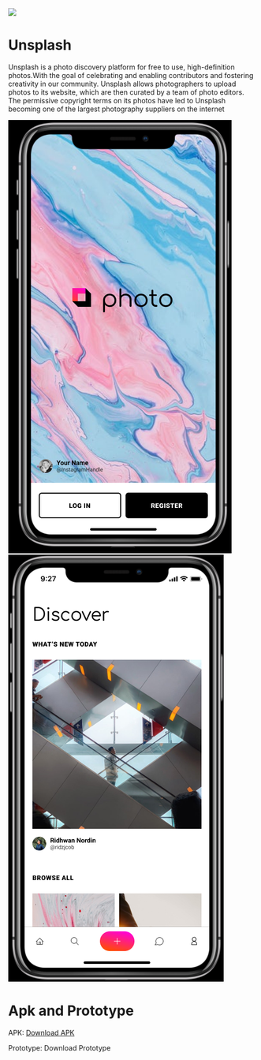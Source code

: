 <img src="https://github.com/manavnim/Unsplash/blob/dd704ba23a716f2d21907e4738e459a8402fa3f4/Unsplash.png" />
 <h1>Unsplash</h1>
<p>Unsplash is a photo discovery platform for free to use, high-definition photos.With the goal of celebrating and enabling contributors and fostering creativity in our community.
 Unsplash allows photographers to upload photos to its website, which are then curated by a team of photo editors. The permissive copyright terms on its photos have led to Unsplash becoming one of the largest photography suppliers on the internet </p>

<p float="left" >
 <img src="https://github.com/manavnim/Unsplash/blob/caa98b74f072fd5471e360ca203cc0587a1c75eb/sp1.png">
 <img src="https://github.com/manavnim/Unsplash/blob/caa98b74f072fd5471e360ca203cc0587a1c75eb/sp2.png">
 </p>


 
# Apk and Prototype 
APK: <a href="https://drive.google.com/file/d/15tFXBaZ1GpdQz0W0HflbxrPpnA0sY6Ff/view?usp=sharing " class="button">Download APK </a>
 
 Prototype:<a hred="https://www.figma.com/proto/vpZATznxdZsrDAPowye9Qf/Unsplash?page-id=0%3A1&node-id=0%3A2&starting-point-node-id=0%3A2" class="button"> Download Prototype</a>

